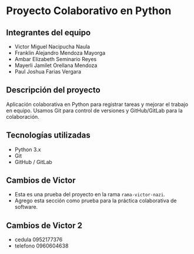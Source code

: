 # Proyecto Colaborativo en Python

## Integrantes del equipo

- Victor Miguel Nacipucha Naula
- Franklin Alejandro Mendoza Mayorga
- Ambar Elizabeth Seminario Reyes
- Mayerli Jamilet Orellana Mendoza
- Paul Joshua Farias Vergara

## Descripción del proyecto
Aplicación colaborativa en Python para registrar tareas y mejorar el trabajo en equipo. Usamos Git para control de versiones y GitHub/GitLab para la colaboración.

## Tecnologías utilizadas
- Python 3.x
- Git
- GitHub / GitLab

## Cambios de Victor
- Esta es una prueba del proyecto en la rama `rama-victor-nazi`.
- Agrego esta sección como prueba para la práctica colaborativa de software.

## Cambios de Victor 2
- cedula 0952177376
- telefono 0960604638